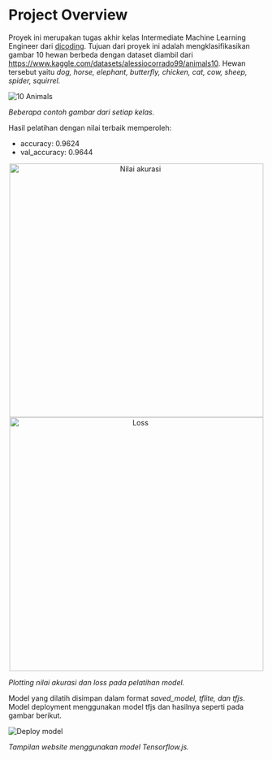 <h1>Project Overview</h1>

Proyek ini merupakan tugas akhir kelas Intermediate Machine Learning Engineer dari [dicoding](https://www.dicoding.com/). Tujuan dari proyek ini adalah mengklasifikasikan gambar 10 hewan berbeda dengan dataset diambil dari <https://www.kaggle.com/datasets/alessiocorrado99/animals10>. Hewan tersebut yaitu *dog, horse, elephant, butterfly, chicken, cat, cow, sheep, spider, squirrel.*

<img src="https://github.com/user-attachments/assets/48e6f80d-df1f-404a-aedc-4023e9720bc9" alt="10 Animals">

*Beberapa contoh gambar dari setiap kelas.*

Hasil pelatihan dengan nilai terbaik memperoleh:
- accuracy: 0.9624
- val_accuracy: 0.9644

<p align="center">
  <img src="https://github.com/user-attachments/assets/1175e95e-1b5a-483c-bf0c-22c56da5e943" alt="Nilai akurasi" width="500"/>
  <img src="https://github.com/user-attachments/assets/9e13b5c0-c004-4c29-a020-bce9f8abab52" alt="Loss" width="500"/>
</p>

*Plotting nilai akurasi dan loss pada pelatihan model.*

Model yang dilatih disimpan dalam format *saved_model, tflite, dan tfjs*. Model deployment menggunakan model tfjs dan hasilnya seperti pada gambar berikut.

<img src="https://github.com/user-attachments/assets/bc00cb3e-02f6-41f3-aff0-8c8090d22916" alt="Deploy model">

*Tampilan website menggunakan model Tensorflow.js.*
